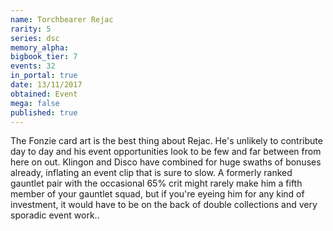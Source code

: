 ```yaml
---
name: Torchbearer Rejac
rarity: 5
series: dsc
memory_alpha:
bigbook_tier: 7
events: 32
in_portal: true
date: 13/11/2017
obtained: Event
mega: false
published: true
---
```


The Fonzie card art is the best thing about Rejac. He's unlikely to contribute day to day and his event opportunities look to be few and far between from here on out. Klingon and Disco have combined for huge swaths of bonuses already, inflating an event clip that is sure to slow. A formerly ranked gauntlet pair with the occasional 65% crit might rarely make him a fifth member of your gauntlet squad, but if you're eyeing him for any kind of investment, it would have to be on the back of double collections and very sporadic event work..
